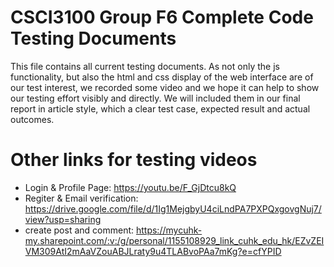 # CSCI3100 Group F6 Complete Code Testing Documents
This file contains all current testing documents. As not only the js functionality, but also the html and css display of the web interface are of our test interest, we recorded some video and we hope it can help to show our testing effort visibly and directly. We will included them in our final report in article style, which a clear test case, expected result and actual outcomes. 

# Other links for testing videos
- Login & Profile Page: https://youtu.be/F_GjDtcu8kQ
- Regiter & Email verification: https://drive.google.com/file/d/1Ig1MejgbyU4ciLndPA7PXPQxgovgNuj7/view?usp=sharing
- create post and comment:
https://mycuhk-my.sharepoint.com/:v:/g/personal/1155108929_link_cuhk_edu_hk/EZvZEIVM309AtI2mAaVZouABJLraty9u4TLABvoPAa7mKg?e=cfYPID
